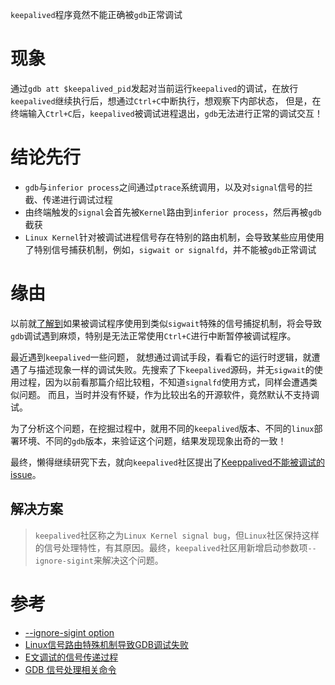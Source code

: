 `keepalived`程序竟然不能正确被`gdb`正常调试


# 现象
通过`gdb att $keepalived_pid`发起对当前运行`keepalived`的调试，在放行`keepalived`继续执行后，想通过`Ctrl+C`中断执行，想观察下内部状态，
但是，在终端输入`Ctrl+C`后，`keepalived`被调试进程退出，`gdb`无法进行正常的调试交互！

# 结论先行
+ `gdb`与`inferior process`之间通过`ptrace`系统调用，以及对`signal`信号的拦截、传递进行调试过程
+ 由终端触发的`signal`会首先被`Kernel`路由到`inferior process`，然后再被`gdb`截获
+ `Linux Kernel`针对被调试进程信号存在特别的路由机制，会导致某些应用使用了特别信号捕获机制，例如，`sigwait or signalfd`，并不能被`gdb`正常调试



# 缘由
以前就[了解到](https://bugzilla.kernel.org/show_bug.cgi?id=9039#c8 )如果被调试程序使用到类似`sigwait`特殊的信号捕捉机制，将会导致`gdb`调试遇到麻烦，特别是无法正常使用`Ctrl+C`进行中断暂停被调试程序。


最近遇到`keepalived`一些问题， 就想通过调试手段，看看它的运行时逻辑，就遭遇了与描述现象一样的调试失败。先搜索了下`keepalived`源码，并无`sigwait`的使用过程，因为以前看那篇介绍比较粗，不知道`signalfd`使用方式，同样会遭遇类似问题。
而且，当时并没有怀疑，作为比较出名的开源软件，竟然默认不支持调试。

为了分析这个问题，在挖掘过程中，就用不同的`keepalived`版本、不同的`linux`部署环境、不同的`gdb`版本，来验证这个问题，结果发现现象出奇的一致！

最终，懒得继续研究下去，就向`keepalived`社区提出了[Keeppalived不能被调试的issue](https://github.com/acassen/keepalived/issues/2430)。

## 解决方案

> `keepalived`社区称之为`Linux Kernel signal bug`，但`Linux`社区保持这样的信号处理特性，有其原因。最终，`keepalived`社区用新增启动参数项`--ignore-sigint`来解决这个问题。


# 参考
+ [--ignore-sigint option](https://github.com/acassen/keepalived/commit/7e4c75fb68c9e1c70a31ea332e8dc7ac2baa5c3d)
+ [Linux信号路由特殊机制导致GDB调试失败](https://bugzilla.kernel.org/show_bug.cgi?id=9039#c8 )
+ [E文调试的信号传递过程](https://undo.io/resources/gdb-watchpoint/how-work-signals-gdb)
+ [GDB 信号处理相关命令](https://ftp.gnu.org/old-gnu/Manuals/gdb/html_node/gdb_38.html)

